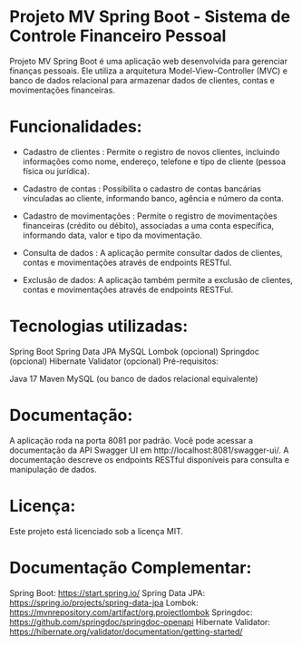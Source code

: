 # Projeto MV Spring Boot - Sistema de Controle Financeiro Pessoal
Projeto MV Spring Boot é uma aplicação web desenvolvida para gerenciar finanças pessoais. Ele utiliza a arquitetura Model-View-Controller (MVC) e banco de dados relacional para armazenar dados de clientes, contas e movimentações financeiras.

# Funcionalidades:

* Cadastro de clientes : Permite o registro de novos clientes, incluindo informações como nome, endereço, telefone e tipo de cliente (pessoa física ou jurídica).

* Cadastro de contas : Possibilita o cadastro de contas bancárias vinculadas ao cliente, informando banco, agência e número da conta.
  
* Cadastro de movimentações : Permite o registro de movimentações financeiras (crédito ou débito), associadas a uma conta específica, informando data, valor e tipo da movimentação.
  
* Consulta de dados : A aplicação permite consultar dados de clientes, contas e movimentações através de endpoints RESTful.

* Exclusão de dados: A aplicação também permite a exclusão de clientes, contas e movimentações através de endpoints RESTFul.

# Tecnologias utilizadas:

Spring Boot
Spring Data JPA
MySQL
Lombok (opcional)
Springdoc (opcional)
Hibernate Validator (opcional)
Pré-requisitos:

Java 17
Maven
MySQL (ou banco de dados relacional equivalente)

# Documentação:

A aplicação roda na porta 8081 por padrão. Você pode acessar a documentação da API Swagger UI em http://localhost:8081/swagger-ui/. A documentação descreve os endpoints RESTful disponíveis para consulta e manipulação de dados.

# Licença:

Este projeto está licenciado sob a licença MIT.

# Documentação Complementar:

Spring Boot: https://start.spring.io/
Spring Data JPA: https://spring.io/projects/spring-data-jpa
Lombok: https://mvnrepository.com/artifact/org.projectlombok
Springdoc: https://github.com/springdoc/springdoc-openapi
Hibernate Validator: https://hibernate.org/validator/documentation/getting-started/

